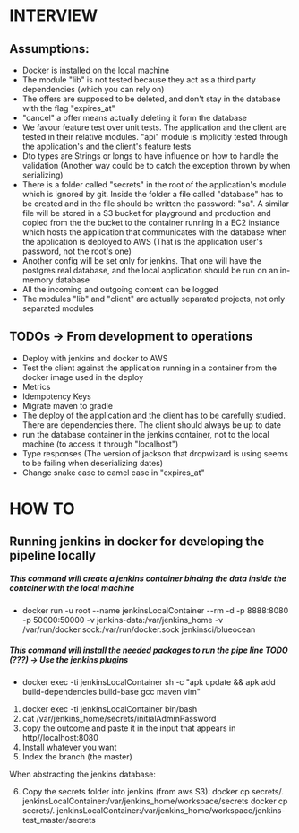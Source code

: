 # INTERVIEW

## Assumptions:

 - Docker is installed on the local machine
 - The module "lib" is not tested because they act as a third party dependencies (which you can rely on)
 - The offers are supposed to be deleted, and don't stay in the database with the flag "expires_at"
 - "cancel" a offer means actually deleting it form the database
 - We favour feature test over unit tests. The application and the client are tested in their relative modules. 
 "api" module is implicitly tested through the application's and the client's feature tests 
 - Dto types are Strings or longs to have influence on how to handle the validation 
 (Another way could be to catch the exception thrown by when serializing)
 - There is a folder called "secrets" in the root of the application's module which is ignored by git. 
 Inside the folder a file called "database" has to be created and in the file should be written the password: "sa". 
 A similar file will be stored in a S3 bucket for playground and production and copied from the the bucket 
 to the container running in a EC2 instance which hosts the application that communicates with the database
 when the application is deployed to AWS (That is the application user's password, not the root's one)
 - Another config will be set only for jenkins. That one will have the postgres real database, and the local application
 should be run on an in-memory database
 - All the incoming and outgoing content can be logged
 - The modules "lib" and "client" are actually separated projects, not only separated modules
 
## TODOs -> From development to operations

- Deploy with jenkins and docker to AWS
- Test the client against the application running in a container from the docker image used in the deploy
- Metrics
- Idempotency Keys
- Migrate maven to gradle
- The deploy of the application and the client has to be carefully studied. There are dependencies there. 
The client should always be up to date
- run the database container in the jenkins container, not to the local machine (to access it through "localhost")
- Type responses (The version of jackson that dropwizard is using seems to be failing when deserializing dates)
- Change snake case to camel case in "expires_at"


# HOW TO


## Running jenkins in docker for developing the pipeline locally

##### This command will create a jenkins container binding the data inside the container with the local machine
+ docker run  -u root --name jenkinsLocalContainer --rm   -d -p 8888:8080 -p 50000:50000 -v jenkins-data:/var/jenkins_home -v /var/run/docker.sock:/var/run/docker.sock jenkinsci/blueocean
##### This command will install the needed packages to run the pipe line TODO (???) -> Use the jenkins plugins
+ docker exec -ti jenkinsLocalContainer sh -c "apk update && apk add build-dependencies build-base gcc maven vim"


1. docker exec -ti jenkinsLocalContainer bin/bash
2. cat /var/jenkins_home/secrets/initialAdminPassword
3. copy the outcome and paste it in the input that appears in http//localhost:8080
4. Install whatever you want
5. Index the branch (the master)

When abstracting the jenkins database:

6. Copy the secrets folder into jenkins (from aws S3):
    docker cp secrets/. jenkinsLocalContainer:/var/jenkins_home/workspace/secrets
    docker cp secrets/. jenkinsLocalContainer:/var/jenkins_home/workspace/jenkins-test_master/secrets
